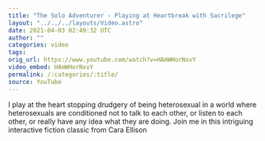 ```yaml
---
title: "The Solo Adventurer - Playing at Heartbreak with Sacrilege"
layout: "../../../layouts/Video.astro"
date: 2021-04-03 02:49:32 UTC
author: ""
categories: video
tags: 
orig_url: https://www.youtube.com/watch?v=HAmWHorNxvY
video_embed: HAmWHorNxvY
permalink: /:categories/:title/
source: YouTube
---
```

I play at the heart stopping drudgery of being heterosexual in a world where heterosexuals are conditioned not to talk to each other, or listen to each other, or really have any idea what they are doing. Join me in this intriguing interactive fiction classic from Cara Ellison